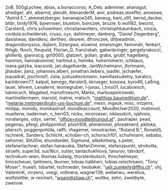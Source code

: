2xB,
500gLychee,
abias,
a.bonaccorso,
A_Deb,
ademmer,
ahanagut,
ahediger,
ahl,
albernd,
alendit,
AlexanderM,
amr,
andreas.stoeffer,
anneswe,
"Astrid E.",
atremetzberger,
bananajoe345,
beneug,
beni_x91,
bernd_decker,
bhbr,
birdy1976,
bjoernsen,
bluetom,
bonczek,
bruzie,
b.wolf82,
bwurst,
CarstenS,
chris.schoenherr,
christianwolters,
christophbaumbach,
cinzia,
cordula.schwiderski,
cruso,
cyx,
dahlmeyer,
danberg,
"Daniel Ziegenberg",
dasistwas,
davidknu,
dertheo,
desrem,
dfronczek,
dhbwadmin,
dragondionysius,
dsjiern,
Dziergwa,
eiswind,
emeisinger,
famondir,
fenkart,
fhhgb,
fkoch,
fleupold,
Florian_G,
franziskah,
gabenbringer,
gergelyrakoczi,
ghillenb,
giannocg,
girl0000,
glatzert,
gollan,
grabs,
grubf,
hagelberg,
hanmon,
hannakummel,
hartmut.s,
helmke,
hohenloherin,
ichklaus,
ioana.gatzka,
isacsonk,
jan.dagefoerde,
JanWichelmann,
jfortmann,
jjhauber,
jlanz,
johannes.albert,
jonathan.liebers,
jsadiki,
jschaefer,
jsquadrat,
jsschmid1,
Julia,
justusdieckmann,
kamillaskudelny,
karalics,
karinbrown77,
katpot,
kenogo,
KerstinS,
kkrueger,
kosswa,
kyro46,
Laßnig,
lauer,
lehrem,
Lenalernt,
leoniegruber,
l-jonas,
l_troo01,
lucaboesch,
lukmicsch,
Magalied,
mariofroeschl,
Marko,
markuspiotrowski,
martinellermann,
marxist,
matrei,
matsch,
"matthias.baume@tum.de",
"melanie.treitinger@ruhr-uni-bochum.de",
mesn,
mgauk,
misc,
mlzjens,
mnlipp,
monidu,
monikastraif,
moodleaccount,
MoodleUser2020,
mstimvol,
muellerw,
naderman,
n_herr03,
nicku,
nicoroeser,
niklasstich,
njahreis,
noralanges,
odyx,
oertel,
"office+moodle@runout.at",
paulraper,
pead,
pegenau,
pfeigl,
philippimhof,
phish108,
phmemmel,
phreaknerd,
pklinka,
pliersch,
poggenpohlda,
ralfh,
rhagemei,
rmootracker,
"Roland B.",
RonaldS,
rschrenk,
Sanders,
Schlicht,
schober-ch,
schorsch101,
schuhmann,
sebabo,
sehomer,
ShUl0w,
shundseder,
Sigmund,
silkekirberg,
s.peter,
stefanerlachner,
stefan.hanauska,
StefanZimmer,
stefanzpunkt,
strobotta,
struehl,
super3d,
sus16cn,
sutter,
taniachukhlova,
tanurov,
tdindorf,
technikum-wien,
thomas.ludwig,
thorstenbutsch,
throchelmeyer,
timoscheuer,
tjettmers,
tkorner,
tobias.halbherr,
tobias.reischmann,
"Tony Moser",
trueeh,
tsbartel,
tschroeder,
twobaker,
"ueli.zumkehr@ffhs.ch",
uhj,
ValentinK,
vinzenz,
voegi,
vollmera,
wagner139,
weberwu,
werelius,
wolfstettler,
w-reichert,
"wsam@zhaw.ch",
wuttke,
zehn,
zweitbyte,
zwennie
